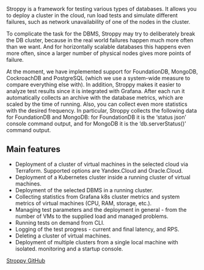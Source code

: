 Stroppy is a framework for testing various types of databases. It allows you to deploy a cluster in the cloud, run load tests and simulate different failures, such as network unavailability of one of the nodes in the cluster.

To complicate the task for the DBMS, Stroppy may try to deliberately break the DB cluster, because in the real world failures happen much more often than we want. And for horizontally scalable databases this happens even more often, since a larger number of physical nodes gives more points of failure.

At the moment, we have implemented support for FoundationDB, MongoDB, CockroachDB and PostgreSQL (which we use a system-wide measure to compare everything else with). In addition, Stroppy makes it easier to analyze test results since it is integrated with Grafana. After each run it automatically collects an archive with the database metrics, which are scaled by the time of running. Also, you can collect even more statistics with the desired frequency. In particular, Stroppy collects the following data for FoundationDB and MongoDB: for FoundationDB it is the ‘status json’ console command output, and for MongoDB it is the ‘db.serverStatus()’ command output.

## Main features

- Deployment of a cluster of virtual machines in the selected cloud via Terraform. Supported options are Yandex.Cloud and Oracle.Cloud.
- Deployment of a Kubernetes cluster inside a running cluster of virtual machines.
- Deployment of the selected DBMS in a running cluster.
- Collecting statistics from Grafana k8s cluster metrics and system metrics of virtual machines (CPU, RAM, storage, etc.).
- Managing test parameters and the deployment in general - from the number of VMs to the supplied load and managed problems.
- Running tests on demand from CLI.
- Logging of the test progress - current and final latency, and RPS.
- Deleting a cluster of virtual machines.
- Deployment of multiple clusters from a single local machine with isolated. monitoring and a startup console.

[Stroppy GitHub](https://github.com/picodata/stroppy)
